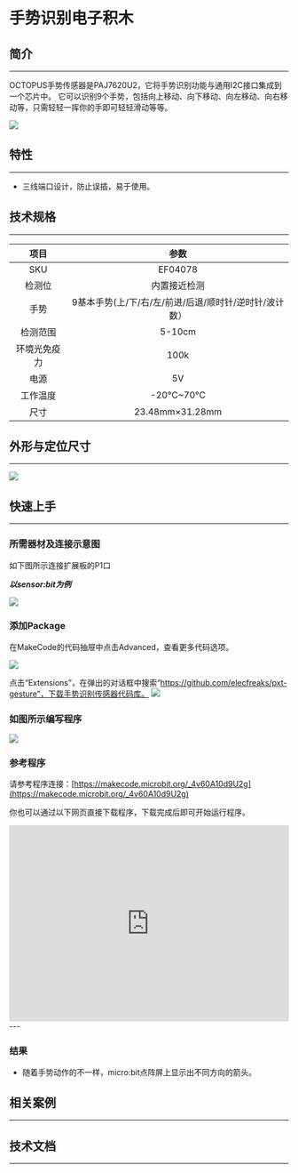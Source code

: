 # 手势识别电子积木

## 简介
---
OCTOPUS手势传感器是PAJ7620U2，它将手势识别功能与通用I2C接口集成到一个芯片中。 它可以识别9个手势，包括向上移动、向下移动、向左移动、向右移动等，只需轻轻一挥你的手即可轻轻滑动等等。

 ![](./images/AVBdYeR.jpg)

## 特性
---

- 三线端口设计，防止误插，易于使用。

## 技术规格
---

项目 | 参数 
:-: | :-: 
SKU|EF04078
检测位|内置接近检测
手势|9基本手势(上/下/右/左/前进/后退/顺时针/逆时针/波计数）
检测范围|5-10cm
环境光免疫力|100k
电源|5V
工作温度|-20℃~70℃
尺寸|23.48mm×31.28mm

## 外形与定位尺寸
---

 ![](./images/FW7bmzW.png)

## 快速上手
---
### 所需器材及连接示意图

如下图所示连接扩展板的P1口

***以sensor:bit为例***

![](./images/ef04078_08.jpg)

### 添加Package
在MakeCode的代码抽屉中点击Advanced，查看更多代码选项。

![](./images/smtcNoB.png)

点击“Extensions”，在弹出的对话框中搜索“https://github.com/elecfreaks/pxt-gesture”，下载手势识别传感器代码库。
![](./images/ef04078_05.png)

### 如图所示编写程序

![](./images/ef04078_06.png)

### 参考程序
请参考程序连接：[https://makecode.microbit.org/_4v60A10d9U2g](https://makecode.microbit.org/_4v60A10d9U2g)

你也可以通过以下网页直接下载程序，下载完成后即可开始运行程序。

<div style="position:relative;height:0;padding-bottom:70%;overflow:hidden;"><iframe style="position:absolute;top:0;left:0;width:100%;height:100%;" src="https://makecode.microbit.org/#pub:_HzWesKaPva7e" frameborder="0" sandbox="allow-popups allow-forms allow-scripts allow-same-origin"></iframe></div>  
---

### 结果
- 随着手势动作的不一样，micro:bit点阵屏上显示出不同方向的箭头。

## 相关案例
---

## 技术文档
---
